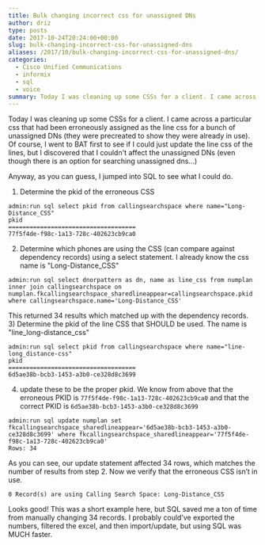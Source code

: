 ```yaml
---
title: Bulk changing incorrect css for unassigned DNs
author: driz
type: posts
date: 2017-10-24T20:24:00+00:00
slug: bulk-changing-incorrect-css-for-unassigned-dns
aliases: /2017/10/bulk-changing-incorrect-css-for-unassigned-dns/
categories:
  - Cisco Unified Communications
  - informix
  - sql
  - voice
summary: Today I was cleaning up some CSSs for a client. I came across a particular css that had been erroneously assigned as the line css for a bunch of unassigned DNs (they were precreated to show they were already in use). Of course, I went to BAT first to see if I could just update the line css of the lines, but I discovered that I couldn't affect the unassigned DNs (even though there is an option for searching unassigned dns…) Anyway, as you can guess, I jumped into SQL to see what I could do.
---
```

Today I was cleaning up some CSSs for a client. I came across a particular css that had been erroneously assigned as the line css for a bunch of unassigned DNs (they were precreated to show they were already in use). Of course, I went to BAT first to see if I could just update the line css of the lines, but I discovered that I couldn't affect the unassigned DNs (even though there is an option for searching unassigned dns…)

Anyway, as you can guess, I jumped into SQL to see what I could do.

1) Determine the pkid of the erroneous CSS

```
admin:run sql select pkid from callingsearchspace where name="Long-Distance_CSS"
pkid
====================================
77f5f4de-f98c-1a13-728c-402623cb9ca0
```

2) Determine which phones are using the CSS (can compare against dependency records) using a select statement. I already know the css name is "Long-Distance_CSS"

```
admin:run sql select dnorpattern as dn, name as line_css from numplan inner join callingsearchspace on numplan.fkcallingsearchspace_sharedlineappear=callingsearchspace.pkid where callingsearchspace.name='Long-Distance_CSS'
```

This returned 34 results which matched up with the dependency records.  
3) Determine the pkid of the line CSS that SHOULD be used. The name is "line_long-distance_css"

```
admin:run sql select pkid from callingsearchspace where name="line-long_distance-css"
pkid
====================================
6d5ae38b-bcb3-1453-a3b0-ce328d8c3699
```

4) update these to be the proper pkid. We know from above that the erroneous PKID is `77f5f4de-f98c-1a13-728c-402623cb9ca0` and that the correct PKID is `6d5ae38b-bcb3-1453-a3b0-ce328d8c3699`

```
admin:run sql update numplan set fkcallingsearchspace_sharedlineappear='6d5ae38b-bcb3-1453-a3b0-ce328d8c3699' where fkcallingsearchspace_sharedlineappear='77f5f4de-f98c-1a13-728c-402623cb9ca0'
Rows: 34
```

As you can see, our update statement affected 34 rows, which matches the number of results from step 2. Now we verify that the erroneous CSS isn’t in use.

```
0 Record(s) are using Calling Search Space: Long-Distance_CSS 
```

Looks good! This was a short example here, but SQL saved me a ton of time from manually changing 34 records. I probably could’ve exported the numbers, filtered the excel, and then import/update, but using SQL was MUCH faster.
